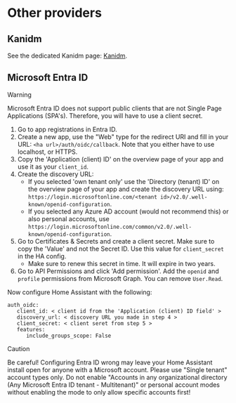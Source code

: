 # Other providers
## Kanidm
See the dedicated Kanidm page: [Kanidm](./kanidm.md).

## Microsoft Entra ID
> [!WARNING]  
> Microsoft Entra ID does not support public clients that are not Single Page Applications (SPA's). Therefore, you will have to use a client secret.

1. Go to app registrations in Entra ID.
2. Create a new app, use the "Web" type for the redirect URI and fill in your URL: `<ha url>/auth/oidc/callback`. Note that you either have to use localhost, or HTTPS.
3. Copy the 'Application (client) ID' on the overview page of your app and use it as your `client_id`.
4. Create the discovery URL:
   -  If you selected 'own tenant only' use the 'Directory (tenant) ID' on the overview page of your app and create the discovery URL using: `https://login.microsoftonline.com/<tenant id>/v2.0/.well-known/openid-configuration`.
   - If you selected any Azure AD account (would not recommend this) or also personal accounts, use `https://login.microsoftonline.com/common/v2.0/.well-known/openid-configuration`.
5. Go to Certificates & Secrets and create a client secret. Make sure to copy the 'Value' and not the Secret ID. Use this value for `client_secret` in the HA config.
    - Make sure to renew this secret in time. It will expire in two years.
6. Go to API Permissions and click 'Add permission'. Add the `openid` and `profile` permissions from Microsoft Graph. You can remove `User.Read`.

Now configure Home Assistant with the following:

```
auth_oidc:
   client_id: < client id from the 'Application (client) ID field' >
   discovery_url: < discovery URL you made in step 4 >
   client_secret: < client seret from step 5 >
   features:
      include_groups_scope: False
```

> [!CAUTION]
> Be careful! Configuring Entra ID wrong may leave your Home Assistant install open for anyone with a Microsoft account. Please use "Single tenant" account types only. Do not enable "Accounts in any organizational directory (Any Microsoft Entra ID tenant - Multitenant)" or personal account modes without enabling the mode to only allow specific accounts first!

